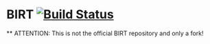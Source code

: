 # BIRT [![Build Status](https://travis-ci.com/SaMuellerDLR/birt.svg?branch=development)](https://travis-ci.com/SaMuellerDLR/birt)

** ATTENTION: This is not the official BIRT repository and only a fork! 

